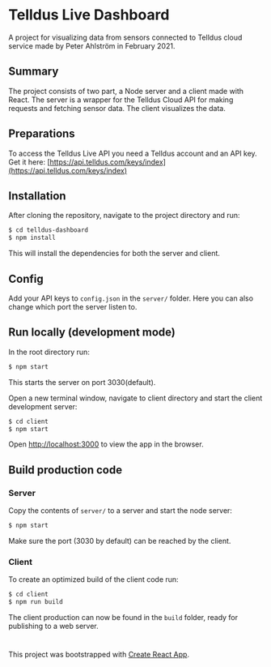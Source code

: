 # Telldus Live Dashboard
A project for visualizing data from sensors connected to Telldus cloud service made by Peter Ahlström in February 2021.

## Summary
The project consists of two part, a Node server and a client made with React. The server is a wrapper for the Telldus Cloud API for making requests and fetching sensor data. The client visualizes the data.

## Preparations
To access the Telldus Live API you need a Telldus account and an API key. Get it here: [https://api.telldus.com/keys/index](https://api.telldus.com/keys/index)

## Installation
After cloning the repository, navigate to the project directory and run:
``` sh
$ cd telldus-dashboard
$ npm install
```
This will install the dependencies for both the server and client.

## Config
Add your API keys to `config.json` in the `server/` folder. Here you can also change which port the server listen to.

## Run locally (development mode)
In the root directory run:
``` sh
$ npm start
```
This starts the server on port 3030(default).

Open a new terminal window, navigate to client directory and start the client development server:
``` sh
$ cd client
$ npm start
```
Open [http://localhost:3000](http://localhost:3000) to view the app in the browser.

## Build production code
### Server
Copy the contents of `server/` to a server and start the node server:
``` sh
$ npm start
```
Make sure the port (3030 by default) can be reached by the client.
### Client
To create an optimized build of the client code run:
``` sh
$ cd client
$ npm run build
```
The client production can now be found in the `build` folder, ready for publishing to a web server.  
#
#
# 
#
This project was bootstrapped with [Create React App](https://github.com/facebook/create-react-app).
